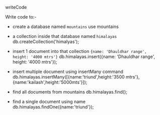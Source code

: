 writeCode

Write code to:-

- create a database named `mountains`
use mountains

- a collection inside that database named `himalayas`
db.createCollection('himalyas');

- insert 1 document into that collection `{name: 'Dhauldhar range', height: '4000 mtrs'}`
db.himalayas.insert({name: 'Dhauldhar range', height: '4000 mtrs'});

- insert multiple document using insertMany command
db.himalayas.insertMany([{name:'triund',height:'3500 mtrs'},{name:'kailash',height:'5000mts'}]);

- find all documents from mountains
db.himalayas.find();
- find a single document using name
db.himalayas.findOne({name:'triund'});